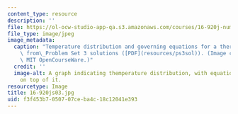```yaml
---
content_type: resource
description: ''
file: https://ol-ocw-studio-app-qa.s3.amazonaws.com/courses/16-920j-numerical-methods-for-partial-differential-equations-sma-5212-spring-2003/f3f453b7050707ceba4c18c12041e393_16-920js03.jpg
file_type: image/jpeg
image_metadata:
  caption: "Temperature distribution and governing equations for a thermal fin, adapted\
    \ from\_Problem Set 3 solutions ([PDF](resources/ps3sol)). (Image courtesy of\
    \ MIT OpenCourseWare.)"
  credit: ''
  image-alt: A graph indicating themperature distribution, with equations overlaid
    on top of it.
resourcetype: Image
title: 16-920js03.jpg
uid: f3f453b7-0507-07ce-ba4c-18c12041e393
---
```

